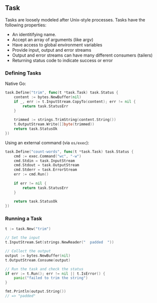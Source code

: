 ## Task

Tasks are loosely modeled after Unix-style processes. Tasks have the following properties:

- An identitifying name.
- Accept an array of arguments (like argv)
- Have access to global environment variables
- Provide input, output and error streams
- Output and error streams can have many different consumers (tailers)
- Returning status code to indicate success or error

### Defining Tasks

Native Go:
```go
task.Define("trim", func(t *task.Task) task.Status {
    content := bytes.NewBuffer(nil)
    if _, err := t.InputStream.CopyTo(content); err != nil {
        return task.StatusErr
    }
        
    trimmed := strings.TrimString(content.String())
    t.OutputStream.Write([]byte(trimmed))
    return task.StatusOk
})

```

Using an external command (via `os/exec`):
```go
task.Define("count-words", func(t *task.Task) task.Status {
    cmd := exec.Command("wc", "-w")
    cmd.Stdin = task.InputStream
    cmd.Stdout = task.OutputStream
    cmd.Stderr = task.ErrorStream
    err := cmd.Run()
    
    if err != nil {
        return task.StatusErr
    }
    
    return task.StatusOk
})
```

### Running a Task

```go
t := task.New("trim")
    
// Set the input
t.InputStream.Set(strings.NewReader("  padded  "))

// Collect the output
output := bytes.NewBuffer(nil)
t.OutputStream.Consume(output)

// Run the task and check the status
if err := t.Run(); err != nil || t.IsError() {
    panic("failed to trim the string")
}

fmt.Println(output.String())
// => "padded"
```
